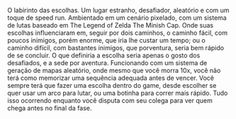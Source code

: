 O labirinto das escolhas.
Um lugar estranho, desafiador, aleatório e com um toque de speed run.
Ambientado em um cenário pixelado, com um sistema de lutas baseado em The Legend of Zelda The Minish Cap.
Onde suas escolhas influenciaram em, seguir por dois caminhos, o caminho fácil, com poucos inimigos, porém enorme, que iria lhe custar um tempo; ou o caminho difícil, com bastantes inimigos, que porventura, seria bem rápido de se concluir.
O que definiria a escolha seria apenas o gosto dos desafiados, e a sede por aventura. 
Funcionando com um sistema de geração de mapas aleatório, onde mesmo que você morra 10x, você não terá como memorizar uma sequência adequada antes de vencer.
Você sempre terá que fazer uma escolha dentro do game, desde escolher se quer usar um arco para lutar, ou uma botinha para correr mais rápido.
Tudo isso ocorrendo enquanto você disputa com seu colega para ver quem chega antes no final da fase.
